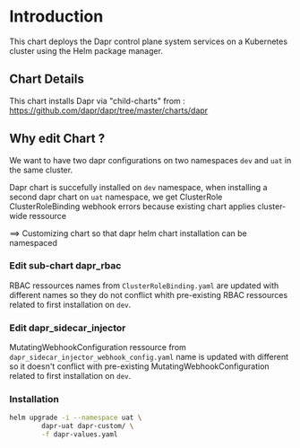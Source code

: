# Introduction

This chart deploys the Dapr control plane system services on a Kubernetes cluster using the Helm package manager.

## Chart Details

This chart installs Dapr via "child-charts" from :
https://github.com/dapr/dapr/tree/master/charts/dapr


## Why edit Chart ?

We want to have two dapr configurations on two namespaces `dev` and `uat` in the same cluster.

Dapr chart is succefully installed on `dev` namespace, when installing a second dapr chart on `uat` namespace, we get ClusterRole ClusterRoleBinding webhook errors because existing chart applies cluster-wide ressource

==> Customizing chart so that dapr helm chart installation can be namespaced

### Edit sub-chart dapr_rbac

RBAC ressources names from `ClusterRoleBinding.yaml` are updated with different names so they do not conflict whith pre-existing RBAC ressources related to first installation on `dev`.

### Edit dapr_sidecar_injector

MutatingWebhookConfiguration ressource from `dapr_sidecar_injector_webhook_config.yaml`  name is updated with different so it doesn't conflict with pre-existing MutatingWebhookConfiguration related to first installation on `dev`.

### Installation

```bash
helm upgrade -i --namespace uat \
        dapr-uat dapr-custom/ \
        -f dapr-values.yaml
```

